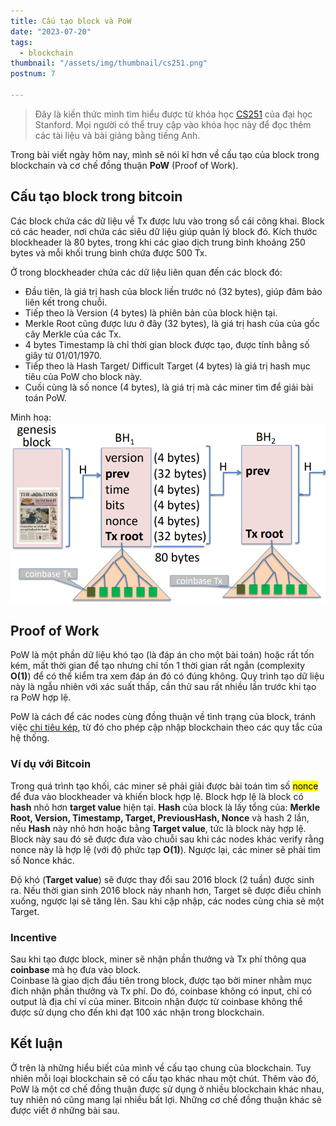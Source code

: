 ```yaml
---
title: Cấu tạo block và PoW
date: "2023-07-20"
tags:
  - blockchain
thumbnail: "/assets/img/thumbnail/cs251.png"
postnum: 7

---
```

> Đây là kiến thức mình tìm hiểu được từ khóa học [CS251](https://cs251.stanford.edu/syllabus.html) của đại học Stanford. Mọi người có thể truy cập vào khóa học này để đọc thêm các tài liệu và bài giảng bằng tiếng Anh.

Trong bài viết ngày hôm nay, mình sẽ nói kĩ hơn về cấu tạo của block trong blockchain và cơ chế đồng thuận **PoW** (Proof of Work).

## Cấu tạo block trong bitcoin

Các block chứa các dữ liệu về Tx được lưu vào trong sổ cái công khai. Block có các header, nơi chứa các siêu dữ liệu giúp quản lý block đó. Kích thước blockheader là 80 bytes, trong khi các giao dịch trung bình khoảng 250 bytes và mỗi khối trung bình chứa được 500 Tx.

Ở trong blockheader chứa các dữ liệu liên quan đến các block đó:
- Đầu tiên, là giá trị hash của block liền trước nó (32 bytes), giúp đảm bảo liên kết trong chuỗi.
- Tiếp theo là Version (4 bytes) là phiên bản của block hiện tại. 
- Merkle Root cũng được lưu ở đây (32 bytes), là giá trị hash của của gốc cây Merkle của các Tx.
- 4 bytes Timestamp là chỉ thời gian block được tạo, được tính bằng số giây từ 01/01/1970. 
- Tiếp theo là Hash Target/ Difficult Target (4 bytes) là giá trị hash mục tiêu của PoW cho block này. 
- Cuối cùng là số nonce (4 bytes), là giá trị mà các miner tìm để giải bài toán PoW.

Minh hoạ:
<a class="post-image" >
<img itemprop="image"  src="/assets/img/post_img/post7_1.PNG"/>
</a>


## Proof of Work

PoW là một phần dữ liệu khó tạo (là đáp án cho một bài toán) hoặc rất tốn kém, mất thời gian để tạo nhưng chỉ tốn 1 thời gian rất ngắn (complexity **O(1)**) để có thể kiểm tra xem đáp án đó có đúng không. Quy trình tạo dữ liệu này là ngẫu nhiên với xác suất thấp, cần thử sau rất nhiều lần trước khi tạo ra PoW hợp lệ.

PoW là cách để các nodes cùng đồng thuận về tình trạng của block, tránh việc [chi tiêu kép](https://academy.binance.com/vi/articles/double-spending-explained), từ đó cho phép cập nhập blockchain theo các quy tắc của hệ thống.

### Ví dụ với Bitcoin

Trong quá trình tạo khối, các miner sẽ phải giải được bài toán tìm số <mark>nonce</mark> để đưa vào blockheader và khiến block hợp lệ. Block hợp lệ là block có **hash** nhỏ hơn **target value** hiện tại.
**Hash** của block là lấy tổng của: **Merkle Root, Version, Timestamp, Target, PreviousHash, Nonce** và hash 2 lần, nếu **Hash** này nhỏ hơn hoặc bằng **Target value**, tức là block này hợp lệ. Block này sau đó sẽ được đưa vào chuỗi sau khi các nodes khác verify rằng nonce này là hợp lệ (với độ phức tạp **O(1)**). Ngược lại, các miner sẽ phải tìm số Nonce khác.

Độ khó (**Target value**) sẽ được thay đổi sau 2016 block (2 tuần) được sinh ra. Nếu thời gian sinh 2016 block này nhanh hơn, Target sẽ được điều chỉnh xuống, ngược lại sẽ tăng lên. Sau khi cập nhập, các nodes cùng chia sẻ một Target.  

### Incentive

Sau khi tạo được block, miner sẽ nhận phần thưởng và Tx phí thông qua **coinbase** mà họ đưa vào block. <br>
Coinbase là giao dịch đầu tiên trong block, được tạo bởi miner nhằm mục đích nhận phần thưởng và Tx phí. Do đó, coinbase không có input, chỉ có output là địa chỉ ví của miner. Bitcoin nhận được từ coinbase không thể được sử dụng cho đến khi đạt 100 xác nhận trong blockchain.

## Kết luận

Ở trên là những hiểu biết của mình về cấu tạo chung của blockchain. Tuy nhiên mỗi loại blockchain sẽ có cấu tạo khác nhau một chút. Thêm vào đó, PoW là một cơ chế đồng thuận được sử dụng ở nhiều blockchain khác nhau, tuy nhiên nó cũng mang lại nhiều bất lợi. Những cơ chế đồng thuận khác sẽ được viết ở những bài sau.
